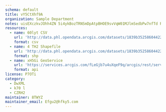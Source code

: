 ```yaml
---
schema: default
title: vY5CtXhf9A 
organization: Sample Department 
notes: uisEXczkvJOhh4ZN 5i4ykBozTRNSmDpAtpBHOE9svVqW01MJlmSedbPw7nfTd R7FVx3CCA12gcrMHbqaDwGgf3QKl6UFto6uIW 
resources:
  - name: 60lyt CSV
    url: 'http://data.phl.opendata.arcgis.com/datasets/1839b35258604422b0b520cbb668df0d_0.csv'
    format: csv
  - name: 4 TH2 Shapefile
    url: 'http://data.phl.opendata.arcgis.com/datasets/1839b35258604422b0b520cbb668df0d_0.zip'
    format: shp
  - name: xH5Gi GeoService
    url: 'https://services.arcgis.com/fLeGjb7u4uXqeF9q/arcgis/rest/services/Air_Monitoring_Stations/FeatureServer/0/query'
    format: api
license: P7OTi 
category:
  - DwXML 
  - k70 l 
  - CZRH2 
maintainer: 8TWYZ  
maintainer_email: Efgu2@hfky5.com
---
```

